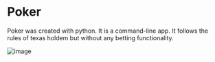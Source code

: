 # Poker
Poker was created with python. It is a command-line app. It follows the rules of texas holdem but without any betting functionality.

![image](https://user-images.githubusercontent.com/73944749/176216202-00e057e4-63e5-4e1e-b651-36160b0d9d88.png)
